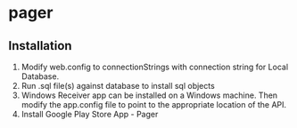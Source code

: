# pager

<h2>Installation</h2>
<ol>
  <li>Modify web.config to connectionStrings with connection string for Local Database.</li>
  <li>Run .sql file(s) against database to install sql objects</li>  
  <li>Windows Receiver app can be installed on a Windows machine.  Then modify the app.config file to point to the appropriate location of the API.</li>
  <li>Install Google Play Store App - Pager </li>
</ol>

